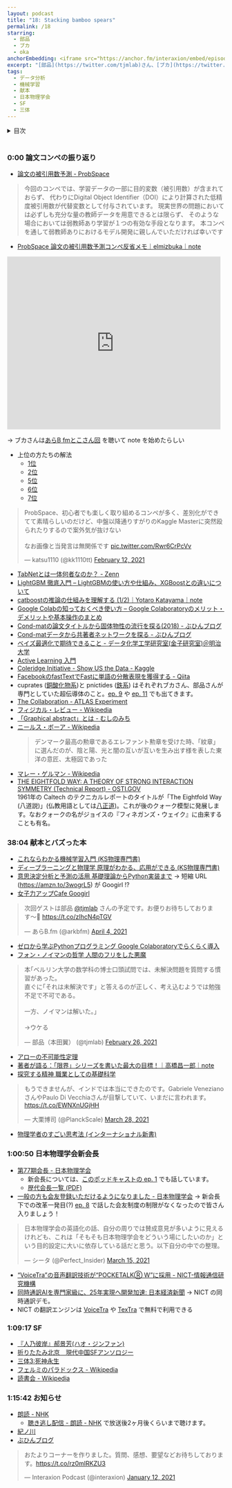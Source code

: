```yaml
---
layout: podcast
title: "18: Stacking bamboo spears"
permalink: /18
starring:
  - 部品
  - ブカ
  - oka
anchorEmbedding: <iframe src="https://anchor.fm/interaxion/embed/episodes/18-Stacking-bamboo-spears-----oka-eue6h2" height="102px" width="100%" frameborder="0" scrolling="no"></iframe>
excerpt: "[部品](https://twitter.com/tjmlab)さん、[ブカ](https://twitter.com/elmizbuka)さんと論文コンペ、献本とバズった本などについて話しました。"
tags:
  - データ分析
  - 機械学習
  - 献本
  - 日本物理学会
  - SF
  - 三体
---
```


<details>
<!-- https://github.com/gettalong/kramdown/issues/155#issuecomment-339793629 -->
<summary markdown='span'>目次</summary>
<nav>
  * this unordered seed list will be replaced by toc as unordered list
  {:toc}
<!-- https://stackoverflow.com/a/38419441/11480802 -->
</nav>
</details>
<br>

### 0:00 論文コンペの振り返り

- [論文の被引用数予測 - ProbSpace](https://prob.space/competitions/citation_prediction)

>今回のコンペでは、学習データの一部に目的変数（被引用数）が含まれておらず、
>代わりにDigital Object Identifier（DOI）により計算された低精度被引用数が代替変数として付与されています。
>現実世界の問題においては必ずしも充分な量の教師データを用意できるとは限らず、
>そのような場合においては弱教師あり学習が１つの有効な手段となります。
>本コンペを通して弱教師ありにおけるモデル開発に親しんでいただければ幸いです

- [ProbSpace 論文の被引用数予測コンペ反省メモ｜elmizbuka｜note](https://note.com/elmizbuka/n/n083bcd3c4b64)

<div style="text-align: center;">
<iframe class="note-embed" src="https://note.com/embed/notes/n083bcd3c4b64" style="border: 0; display: block; max-width: 99%; width: 494px; padding: 0px; margin: 10px 0px; position: static; visibility: visible;" height="400"></iframe><script async src="https://note.mu/scripts/embed.js" charset="utf-8"></script>
</div>

→ ブカさんは[あらB fmとこさん回](https://arkbfm.github.io/episode/13) を聴いて note を始めたらしい

- 上位の方たちの解法
  - [1位](https://prob.space/competitions/citation_prediction/discussions/hiroto-Post757ba7f2ccfe5b3c5ed1)
  - [2位](https://prob.space/competitions/citation_prediction/discussions/skywalker-Post1a0100ad6cab3a4d4838)
  - [5位](https://prob.space/competitions/citation_prediction/discussions/katwooo414-Post749c2d1ed1ac87a1db72)
  - [6位](https://www.smartbowwow.com/2021/03/probspace.html)
  - [7位](https://prob.space/competitions/citation_prediction/discussions/Apolo_py-Post7bbbaf175fb4d7976ab8)

<blockquote class="twitter-tweet tw-align-center"><p lang="ja" dir="ltr">ProbSpace、初心者でも楽しく取り組めるコンペが多く、差別化ができてて素晴らしいのだけど、中盤以降通りすがりのKaggle Masterに突然殴られたりするので案外気が抜けない<br><br>なお画像と当発言は無関係です <a href="https://t.co/Rwr6CrPcVv">pic.twitter.com/Rwr6CrPcVv</a></p>&mdash; katsu1110 (@kk1110tt) <a href="https://twitter.com/kk1110tt/status/1360198006729941000?ref_src=twsrc%5Etfw">February 12, 2021</a>
</blockquote> <script async src="https://platform.twitter.com/widgets.js" charset="utf-8"></script>

- [TabNetとは一体何者なのか？ - Zenn](https://zenn.dev/sinchir0/articles/9228eccebfbf579bfdf4)
- [LightGBM 徹底入門 – LightGBMの使い方や仕組み、XGBoostとの違いについて](https://www.codexa.net/lightgbm-beginner/)
- [catboostの推論の仕組みを理解する (1/2)｜Yotaro Katayama｜note](https://note.com/y_katayama/n/n30feff33acd9)
- [Google Colabの知っておくべき使い方 – Google Colaboratoryのメリット・デメリットや基本操作のまとめ](https://www.codexa.net/how-to-use-google-colaboratory/)
- [Cond-matの論文タイトルから固体物性の流行を探る(2018) - ぶひんブログ](http://buhin-blog.blogspot.com/2019/01/cond-mat.html)
- [Cond-matデータから共著者ネットワークを探る - ぶひんブログ](https://buhin-blog.blogspot.com/2020/05/cond-mat.html)
- [ベイズ最適化で期待できること - データ化学工学研究室(金子研究室)＠明治大学](https://datachemeng.com/post-3310/)
- [Active Learning 入門](https://www.slideshare.net/shuyo/introduction-to-active-learning-25787487)
- [Coleridge Initiative - Show US the Data - Kaggle](https://www.kaggle.com/c/coleridgeinitiative-show-us-the-data/)
- [FacebookのfastTextでFastに単語の分散表現を獲得する - Qiita](https://qiita.com/icoxfog417/items/42a95b279c0b7ad26589)
- cuprates ([銅酸化物系](https://ja.wikipedia.org/wiki/%E9%8A%85%E9%85%B8%E5%8C%96%E7%89%A9%E8%B6%85%E4%BC%9D%E5%B0%8E%E4%BD%93))と pnictides ([鉄系](https://ja.wikipedia.org/wiki/%E9%89%84%E7%B3%BB%E8%B6%85%E4%BC%9D%E5%B0%8E%E7%89%A9%E8%B3%AA)) はそれぞれブカさん、部品さんが専門としていた超伝導体のこと。[ep. 9](https://interaxion-podcast.github.io/9) や [ep. 11](https://interaxion-podcast.github.io/11) でも出てきます。
- [The Collaboration - ATLAS Experiment](https://atlas.cern/discover/collaboration)
- [フィジカル・レビュー - Wikipedia](https://ja.wikipedia.org/wiki/%E3%83%95%E3%82%A3%E3%82%B8%E3%82%AB%E3%83%AB%E3%83%BB%E3%83%AC%E3%83%93%E3%83%A5%E3%83%BC)
- [「Graphical abstract」とは - むしのみち](https://naturalist2008.hatenablog.com/entry/20130131/1359624933)
- [ニールス・ボーア - Wikipedia](https://ja.wikipedia.org/wiki/%E3%83%8B%E3%83%BC%E3%83%AB%E3%82%B9%E3%83%BB%E3%83%9C%E3%83%BC%E3%82%A2#%E5%80%8B%E4%BA%BA%E7%9A%84%E9%96%A2%E5%BF%83)  
  >デンマーク最高の勲章であるエレファント勲章を受けた時、「紋章」に選んだのが、陰と陽、光と闇の互いが互いを生み出す様を表した東洋の意匠、太極図であった  
- [マレー・ゲルマン - Wikipedia](https://ja.wikipedia.org/wiki/%E3%83%9E%E3%83%AC%E3%83%BC%E3%83%BB%E3%82%B2%E3%83%AB%E3%83%9E%E3%83%B3)  
- [THE EIGHTFOLD WAY: A THEORY OF STRONG INTERACTION SYMMETRY (Technical Report) - OSTI.GOV](https://www.osti.gov/biblio/4008239)  
1961年の Caltech のテクニカルレポートのタイトルが「The Eightfold Way (八道説)」(仏教用語としては[八正道](https://ja.wikipedia.org/wiki/%E5%85%AB%E6%AD%A3%E9%81%93))。これが後のクォーク模型に発展します。なおクォークの名がジョイスの『フィネガンズ・ウェイク』に由来することも有名。

### 38:04 献本とバズった本

- [これならわかる機械学習入門 (KS物理専門書)](https://amzn.to/2PVnGcI)
- [ディープラーニングと物理学 原理がわかる、応用ができる (KS物理専門書)](https://amzn.to/2Q1cyek)
- [意思決定分析と予測の活用 基礎理論からPython実装まで](https://amzn.to/3wogrL5) → 短縮 URL (<https://amzn.to/3wogrL5>) が Googirl !?
- [女子力アップCafe Googirl](https://googirl.jp/)

<blockquote class="twitter-tweet tw-align-center"><p lang="ja" dir="ltr">次回ゲストは部品 <a href="https://twitter.com/tjmlab?ref_src=twsrc%5Etfw">@tjmlab</a> さんの予定です。お便りお待ちしております〜🙋 <a href="https://t.co/zIhcN4pTGV">https://t.co/zIhcN4pTGV</a></p>&mdash; あらB.fm (@arkbfm) <a href="https://twitter.com/arkbfm/status/1378598338375786502?ref_src=twsrc%5Etfw">April 4, 2021</a>
</blockquote> <script async src="https://platform.twitter.com/widgets.js" charset="utf-8"></script>

- [ゼロから学ぶPythonプログラミング Google Colaboratoryでらくらく導入](https://amzn.to/31JALZb)
- [フォン・ノイマンの哲学 人間のフリをした悪魔](https://amzn.to/3mcGhwK)

<blockquote class="twitter-tweet tw-align-center"><p lang="ja" dir="ltr">本｢ベルリン大学の数学科の博士口頭試問では、未解決問題を質問する慣習があった。<br>直ぐに｢それは未解決です」と答えるのが正しく、考え込むようでは勉強不足で不可である。<br><br>一方、ノイマンは解いた。」<br><br>→ウケる</p>&mdash; 部品（本田翼） (@tjmlab) <a href="https://twitter.com/tjmlab/status/1365221770039414785?ref_src=twsrc%5Etfw">February 26, 2021</a>
</blockquote> <script async src="https://platform.twitter.com/widgets.js" charset="utf-8"></script>

- [アローの不可能性定理](http://plaza.umin.ac.jp/~kodama/ethics/wordbook/arrow.html)
- [著者が語る：「限界」シリーズを書いた最大の目標！｜高橋昌一郎｜note](https://note.com/logician/n/nac643b02dcf0)
- [探究する精神 職業としての基礎科学](https://amzn.to/3sNu1Fk)

<blockquote class="twitter-tweet tw-align-center"><p lang="ja" dir="ltr">もうできませんが、インドでは本当にできたのです。Gabriele VenezianoさんやPaulo Di Vecchiaさんが目撃していて、いまだに言われます。 <a href="https://t.co/EWNXnUGjHH">https://t.co/EWNXnUGjHH</a></p>&mdash; 大栗博司 (@PlanckScale) <a href="https://twitter.com/PlanckScale/status/1376011502751117313?ref_src=twsrc%5Etfw">March 28, 2021</a>
</blockquote> <script async src="https://platform.twitter.com/widgets.js" charset="utf-8"></script>

- [物理学者のすごい思考法 (インターナショナル新書)](https://amzn.to/3qiRpZq)

### 1:00:50 日本物理学会新会長

- [第77期会長 - 日本物理学会](https://www.jps.or.jp/outline/kaicho.php)
  - 新会長については、[このポッドキャストの ep. 1](https://interaxion-podcast.github.io/1) でも話しています。
  - [歴代会長一覧 (PDF)](https://www.jps.or.jp/outline/rekidaikaicho.pdf)
- [一般の方も会友登録いただけるようになりました - 日本物理学会](https://www.jps.or.jp/information/2021/04/post_113.php) → 新会長下での改革一発目(?) [ep. 8](https://interaxion-podcast.github.io/8) で話した会友制度の制限がなくなったので皆さん入りましょう！

<blockquote class="twitter-tweet tw-align-center"><p lang="ja" dir="ltr">日本物理学会の英語化の話、自分の周りでは賛成意見が多いように見えるけれども、これは「そもそも日本物理学会をどういう場にしたいのか」という目的設定に大いに依存している話だと思う。以下自分の中での整理。</p>&mdash; シータ (@Perfect_Insider) <a href="https://twitter.com/Perfect_Insider/status/1371459183824965636?ref_src=twsrc%5Etfw">March 15, 2021</a>
</blockquote> <script async src="https://platform.twitter.com/widgets.js" charset="utf-8"></script>

- [“VoiceTra”の音声翻訳技術が“POCKETALKⓇ W”に採用 - NICT-情報通信研究機構](https://www.nict.go.jp/info/topics/2018/07/180726-1.html)
- [同時通訳AIを専門家級に、25年実現へ開発加速: 日本経済新聞](https://www.nikkei.com/article/DGXZQOGG251N80V21C20A1000000/) → NICT の同時通訳デモ。
- NICT の翻訳エンジンは [VoiceTra](https://voicetra.nict.go.jp/) や [TexTra](https://mt-auto-minhon-mlt.ucri.jgn-x.jp/) で無料で利用できる

### 1:09:17 SF

- [『人乃彼岸』郝景芳(ハオ・ジンファン)](https://amzn.to/3dzD9r2)
- [折りたたみ北京　現代中国SFアンソロジー](https://amzn.to/3cVzAMK)
- [三体3:死神永生](https://amzn.to/3moKxt1)
- [フェルミのパラドックス - Wikipedia](https://ja.wikipedia.org/wiki/%E3%83%95%E3%82%A7%E3%83%AB%E3%83%9F%E3%81%AE%E3%83%91%E3%83%A9%E3%83%89%E3%83%83%E3%82%AF%E3%82%B9)
- [読書会 - Wikipedia](https://ja.wikipedia.org/wiki/%E8%AA%AD%E6%9B%B8%E4%BC%9A)

### 1:15:42 お知らせ

- [朗読 - NHK](https://www4.nhk.or.jp/roudoku/)
  - [聴き逃し配信 - 朗読 - NHK](https://www4.nhk.or.jp/roudoku/316/) で放送後2ヶ月後くらいまで聴けます。
- [紀ノ川](https://amzn.to/3fKBlhn)
- [ぶひんブログ](http://buhin-blog.blogspot.com/)

<blockquote class="twitter-tweet tw-align-center"><p lang="ja" dir="ltr">おたよりコーナーを作りました。質問、感想、要望などお待ちしております。<a href="https://t.co/rz0mlRKZU3">https://t.co/rz0mlRKZU3</a></p>&mdash; Interaxion Podcast (@interaxion) <a href="https://twitter.com/interaxion/status/1348936492488421378?ref_src=twsrc%5Etfw">January 12, 2021</a>
</blockquote> <script async src="https://platform.twitter.com/widgets.js" charset="utf-8"></script>
